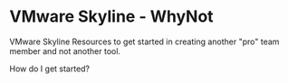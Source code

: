 # VMware Skyline - WhyNot
 VMware Skyline Resources to get started in creating another "pro" team member and not another tool. 

How do I get started?